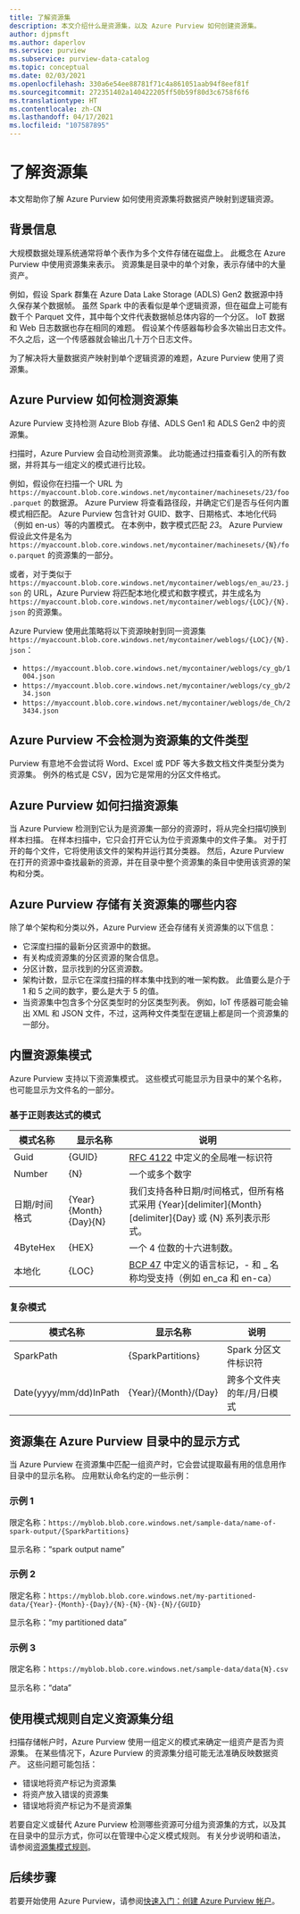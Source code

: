 ```yaml
---
title: 了解资源集
description: 本文介绍什么是资源集，以及 Azure Purview 如何创建资源集。
author: djpmsft
ms.author: daperlov
ms.service: purview
ms.subservice: purview-data-catalog
ms.topic: conceptual
ms.date: 02/03/2021
ms.openlocfilehash: 330a6e54ee88781f71c4a861051aab94f8eef81f
ms.sourcegitcommit: 272351402a140422205ff50b59f80d3c6758f6f6
ms.translationtype: HT
ms.contentlocale: zh-CN
ms.lasthandoff: 04/17/2021
ms.locfileid: "107587895"
---
```

# <a name="understanding-resource-sets"></a>了解资源集

本文帮助你了解 Azure Purview 如何使用资源集将数据资产映射到逻辑资源。
## <a name="background-info"></a>背景信息

大规模数据处理系统通常将单个表作为多个文件存储在磁盘上。 此概念在 Azure Purview 中使用资源集来表示。 资源集是目录中的单个对象，表示存储中的大量资产。

例如，假设 Spark 群集在 Azure Data Lake Storage (ADLS) Gen2 数据源中持久保存某个数据帧。 虽然 Spark 中的表看似是单个逻辑资源，但在磁盘上可能有数千个 Parquet 文件，其中每个文件代表数据帧总体内容的一个分区。 IoT 数据和 Web 日志数据也存在相同的难题。 假设某个传感器每秒会多次输出日志文件。 不久之后，这一个传感器就会输出几十万个日志文件。

为了解决将大量数据资产映射到单个逻辑资源的难题，Azure Purview 使用了资源集。

## <a name="how-azure-purview-detects-resource-sets"></a>Azure Purview 如何检测资源集

Azure Purview 支持检测 Azure Blob 存储、ADLS Gen1 和 ADLS Gen2 中的资源集。

扫描时，Azure Purview 会自动检测资源集。 此功能通过扫描查看引入的所有数据，并将其与一组定义的模式进行比较。

例如，假设你在扫描一个 URL 为 `https://myaccount.blob.core.windows.net/mycontainer/machinesets/23/foo.parquet` 的数据源。 Azure Purview 将查看路径段，并确定它们是否与任何内置模式相匹配。 Azure Purview 包含针对 GUID、数字、日期格式、本地化代码（例如 en-us）等的内置模式。 在本例中，数字模式匹配 *23*。 Azure Purview 假设此文件是名为 `https://myaccount.blob.core.windows.net/mycontainer/machinesets/{N}/foo.parquet` 的资源集的一部分。

或者，对于类似于 `https://myaccount.blob.core.windows.net/mycontainer/weblogs/en_au/23.json` 的 URL，Azure Purview 将匹配本地化模式和数字模式，并生成名为 `https://myaccount.blob.core.windows.net/mycontainer/weblogs/{LOC}/{N}.json` 的资源集。

Azure Purview 使用此策略将以下资源映射到同一资源集 `https://myaccount.blob.core.windows.net/mycontainer/weblogs/{LOC}/{N}.json`：

- `https://myaccount.blob.core.windows.net/mycontainer/weblogs/cy_gb/1004.json`
- `https://myaccount.blob.core.windows.net/mycontainer/weblogs/cy_gb/234.json`
- `https://myaccount.blob.core.windows.net/mycontainer/weblogs/de_Ch/23434.json`

## <a name="file-types-that-azure-purview-will-not-detect-as-resource-sets"></a>Azure Purview 不会检测为资源集的文件类型

Purview 有意地不会尝试将 Word、Excel 或 PDF 等大多数文档文件类型分类为资源集。 例外的格式是 CSV，因为它是常用的分区文件格式。

## <a name="how-azure-purview-scans-resource-sets"></a>Azure Purview 如何扫描资源集

当 Azure Purview 检测到它认为是资源集一部分的资源时，将从完全扫描切换到样本扫描。 在样本扫描中，它只会打开它认为位于资源集中的文件子集。 对于打开的每个文件，它将使用该文件的架构并运行其分类器。 然后，Azure Purview 在打开的资源中查找最新的资源，并在目录中整个资源集的条目中使用该资源的架构和分类。

## <a name="what-azure-purview-stores-about-resource-sets"></a>Azure Purview 存储有关资源集的哪些内容

除了单个架构和分类以外，Azure Purview 还会存储有关资源集的以下信息：

- 它深度扫描的最新分区资源中的数据。
- 有关构成资源集的分区资源的聚合信息。
- 分区计数，显示找到的分区资源数。
- 架构计数，显示它在深度扫描的样本集中找到的唯一架构数。 此值要么是介于 1 和 5 之间的数字，要么是大于 5 的值。
- 当资源集中包含多个分区类型时的分区类型列表。 例如，IoT 传感器可能会输出 XML 和 JSON 文件，不过，这两种文件类型在逻辑上都是同一个资源集的一部分。

## <a name="built-in-resource-set-patterns"></a>内置资源集模式

Azure Purview 支持以下资源集模式。 这些模式可能显示为目录中的某个名称，也可能显示为文件名的一部分。
### <a name="regex-based-patterns"></a>基于正则表达式的模式

| 模式名称 | 显示名称 | 说明 |
|--------------|--------------|-------------|
| Guid         | {GUID}       | [RFC 4122](https://tools.ietf.org/html/rfc4122) 中定义的全局唯一标识符 |
| Number       | {N}          | 一个或多个数字 |
| 日期/时间格式 | {Year}{Month}{Day}{N}     | 我们支持各种日期/时间格式，但所有格式采用 {Year}[delimiter]{Month}[delimiter]{Day} 或 {N} 系列表示形式。 |
| 4ByteHex     | {HEX}        | 一个 4 位数的十六进制数。 |
| 本地化 | {LOC}        | [BCP 47](https://tools.ietf.org/html/bcp47) 中定义的语言标记，- 和 _ 名称均受支持（例如 en_ca 和 en-ca） |

### <a name="complex-patterns"></a>复杂模式

| 模式名称 | 显示名称 | 说明 |
|--------------|--------------|-------------|
| SparkPath    | {SparkPartitions} | Spark 分区文件标识符 |
| Date(yyyy/mm/dd)InPath  | {Year}/{Month}/{Day} | 跨多个文件夹的年/月/日模式 |


## <a name="how-resource-sets-are-displayed-in-the-azure-purview-catalog"></a>资源集在 Azure Purview 目录中的显示方式

当 Azure Purview 在资源集中匹配一组资产时，它会尝试提取最有用的信息用作目录中的显示名称。 应用默认命名约定的一些示例： 

### <a name="example-1"></a>示例 1

限定名称：`https://myblob.blob.core.windows.net/sample-data/name-of-spark-output/{SparkPartitions}`

显示名称：“spark output name”

### <a name="example-2"></a>示例 2

限定名称：`https://myblob.blob.core.windows.net/my-partitioned-data/{Year}-{Month}-{Day}/{N}-{N}-{N}-{N}/{GUID}`

显示名称：“my partitioned data”

### <a name="example-3"></a>示例 3

限定名称：`https://myblob.blob.core.windows.net/sample-data/data{N}.csv`

显示名称：“data”

## <a name="customizing-resource-set-grouping-using-pattern-rules"></a>使用模式规则自定义资源集分组

扫描存储帐户时，Azure Purview 使用一组定义的模式来确定一组资产是否为资源集。 在某些情况下，Azure Purview 的资源集分组可能无法准确反映数据资产。 这些问题可能包括：

- 错误地将资产标记为资源集
- 将资产放入错误的资源集
- 错误地将资产标记为不是资源集

若要自定义或替代 Azure Purview 检测哪些资源可分组为资源集的方式，以及其在目录中的显示方式，你可以在管理中心定义模式规则。 有关分步说明和语法，请参阅[资源集模式规则](how-to-resource-set-pattern-rules.md)。
## <a name="next-steps"></a>后续步骤

若要开始使用 Azure Purview，请参阅[快速入门：创建 Azure Purview 帐户](create-catalog-portal.md)。
